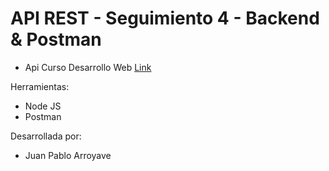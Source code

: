 # API REST - Seguimiento 4 - Backend & Postman

- Api Curso Desarrollo Web [Link](https://github.com/JuanPh2002/API-SEG4.git)

Herramientas:
* Node JS
* Postman

Desarrollada por:
* Juan Pablo Arroyave 
